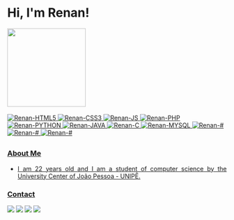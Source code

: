 <div>
  <h1>Hi, I'm Renan!</h1>
</div>

<div>
  <a href="https://github.com/renansoares99">
  <img height="180em" src="https://github-readme-stats.vercel.app/api?username=renansoares99&show_icons=true&theme=tokyonight&include_all_commits=true&count_private=true"/>
  <!-- <img height="180em" src="https://github-readme-stats.vercel.app/api/top-langs/?username=renansoares99&layout=compact&langs_count=7&theme=tokyonight"/> -->
</div>

<div><br>
  <img alt="Renan-HTML5" src="https://img.shields.io/badge/HTML5-E34F26?style=for-the-badge&logo=html5&logoColor=white">
  <img alt="Renan-CSS3" src="https://img.shields.io/badge/CSS3-1572B6?style=for-the-badge&logo=css3&logoColor=white">
  <img alt="Renan-JS" src="https://img.shields.io/badge/JavaScript-323330?style=for-the-badge&logo=javascript&logoColor=F7DF1E">
  <img alt="Renan-PHP" src="https://img.shields.io/badge/PHP-777BB4?style=for-the-badge&logo=php&logoColor=white">
  <img alt="Renan-PYTHON" src="https://img.shields.io/badge/Python-3776AB?style=for-the-badge&logo=python&logoColor=white">
  <img alt="Renan-JAVA" src="https://img.shields.io/badge/Java-ED8B00?style=for-the-badge&logo=java&logoColor=white">
  <img alt="Renan-C" src="https://img.shields.io/badge/C-00599C?style=for-the-badge&logo=c&logoColor=white">
  <img alt="Renan-MYSQL" src="https://img.shields.io/badge/MySQL-00000F?style=for-the-badge&logo=mysql&logoColor=white">
  <img alt="Renan-#" src="https://img.shields.io/badge/Django-092E20?style=for-the-badge&logo=django&logoColor=white">
  <img alt="Renan-#" src="https://img.shields.io/badge/Visual_Studio_Code-0078D4?style=for-the-badge&logo=visual%20studio%20code&logoColor=white">
  <img alt="Renan-#" src="https://img.shields.io/badge/sublime_text-%23575757.svg?&style=for-the-badge&logo=sublime-text&logoColor=important">
  <!-- <img alt="Renan-#" src=""> -->
</div>
  
##

<div>
  <h3>About Me</h3>
  <ul>
    <li><p align="justify">I am 22 years old and I am a student of computer science by the University Center of João Pessoa - UNIPÊ.</p></li>
  </ul>
</div>

<div>
  <h3>Contact</h3>
  <a href="https://gitlab.com/renansoaresa99" target="_blank"><img src="https://img.shields.io/badge/GitLab-330F63?style=for-the-badge&logo=gitlab&logoColor=white" target="_blank"></a>
  <a href="https://www.linkedin.com/in/renansoares99/" target="_blank"><img src="https://img.shields.io/badge/LinkedIn-0077B5?style=for-the-badge&logo=linkedin&logoColor=white" target="_blank"></a>
  <a href="mailto:renansoaresarcanjo283@gmail.com" target="_blank"><img src="https://img.shields.io/badge/Gmail-D14836?style=for-the-badge&logo=gmail&logoColor=white" target="_blank"></a>
  <a href="https://twitter.com/RenanRV6" target="_blank"><img src="https://img.shields.io/badge/Twitter-1DA1F2?style=for-the-badge&logo=twitter&logoColor=white" target="_blank"></a>
  <!-- <a href="" target="_blank"><img src="" target="_blank"></a> -->
</div>
  
  
